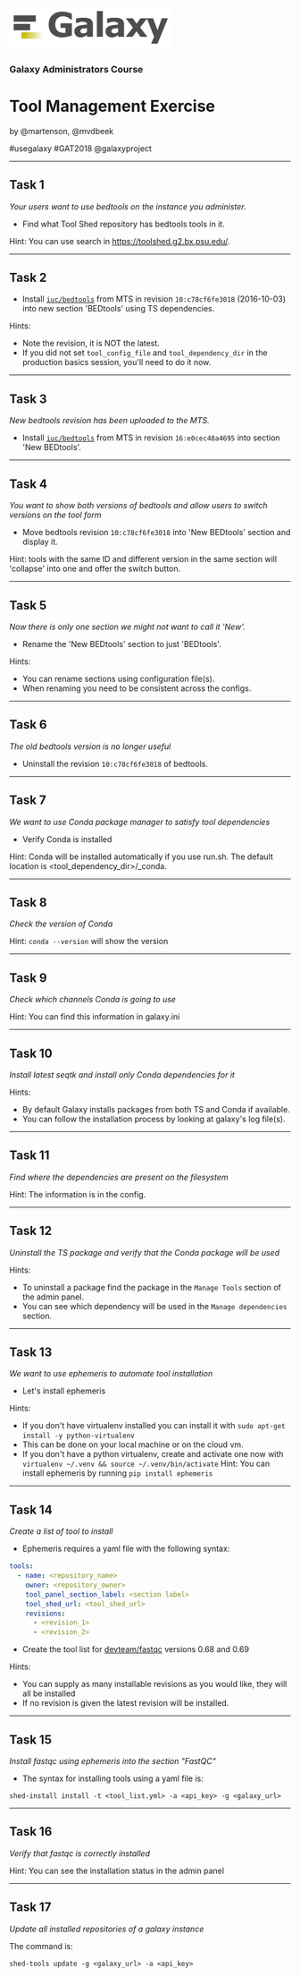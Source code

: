 ![galaxy logo](../../docs/shared-images/galaxy_logo_25percent_transparent.png)

### Galaxy Administrators Course

# Tool Management Exercise

by @martenson, @mvdbeek

\#usegalaxy \#GAT2018 @galaxyproject

---
## Task 1
*Your users want to use bedtools on the instance you administer.*
* Find what Tool Shed repository has bedtools tools in it.

Hint: You can use search in https://toolshed.g2.bx.psu.edu/.

---
## Task 2
* Install [`iuc/bedtools`](https://toolshed.g2.bx.psu.edu/view/iuc/bedtools/) from MTS in revision `10:c78cf6fe3018` (2016-10-03) into new section 'BEDtools' using TS dependencies.

Hints:
- Note the revision, it is NOT the latest.
- If you did not set `tool_config_file` and `tool_dependency_dir` in the production basics session, you'll need to do it now.

---
## Task 3
*New bedtools revision has been uploaded to the MTS.*

* Install [`iuc/bedtools`](https://toolshed.g2.bx.psu.edu/view/iuc/bedtools/) from MTS in revision `16:e0cec48a4695` into section 'New BEDtools'.

---
## Task 4
*You want to show both versions of bedtools and allow users to switch versions on the tool form*

* Move bedtools revision `10:c78cf6fe3018` into 'New BEDtools' section and display it.

Hint: tools with the same ID and different version in the same section will 'collapse' into one and offer the switch button.

---
## Task 5
*Now there is only one section we might not want to call it 'New'.*

* Rename the 'New BEDtools' section to just 'BEDtools'.

Hints:
- You can rename sections using configuration file(s).
- When renaming you need to be consistent across the configs.

---
## Task 6
*The old bedtools version is no longer useful*

* Uninstall the revision `10:c78cf6fe3018` of bedtools.

---
## Task 7
*We want to use Conda package manager to satisfy tool dependencies*

* Verify Conda is installed

Hint: Conda will be installed automatically if you use run.sh.
The default location is <tool_dependency_dir>/_conda.

---
## Task 8
*Check the version of Conda*

Hint: `conda --version` will show the version

---
## Task 9
*Check which channels Conda is going to use*

Hint: You can find this information in galaxy.ini

---
## Task 10

*Install latest seqtk and install _only_ Conda dependencies for it*

Hints:
- By default Galaxy installs packages from both TS and Conda if available.
- You can follow the installation process by looking at galaxy's log file(s).

---
## Task 11

*Find where the dependencies are present on the filesystem*

Hint: The information is in the config.

---
## Task 12

*Uninstall the TS package and verify that the Conda package will be used*

Hints:
- To uninstall a package find the package in the `Manage Tools` section of the admin panel.
- You can see which dependency will be used in the `Manage dependencies` section.

---
## Task 13

*We want to use ephemeris to automate tool installation*

* Let's install ephemeris

Hints:
  - If you don't have virtualenv installed you can install it with `sudo apt-get install -y python-virtualenv`
  - This can be done on your local machine or on the cloud vm.
  - If you don't have a python virtualenv, create and activate one now with `virtualenv ~/.venv && source ~/.venv/bin/activate`
Hint: You can install ephemeris by running `pip install ephemeris`

---
## Task 14

*Create a list of tool to install*

* Ephemeris requires a yaml file with the following syntax:

```yml
tools:
  - name: <repository_name>
    owner: <repository_owner>
    tool_panel_section_label: <section label>
    tool_shed_url: <tool_shed_url>
    revisions:
      - <revision_1>
      - <revision_2>
```

* Create the tool list for [devteam/fastqc](https://toolshed.g2.bx.psu.edu/view/devteam/fastqc) versions 0.68 and 0.69

Hints:
  - You can supply as many installable revisions as you would like, they will all be installed
  - If no revision is given the latest revision will be installed.

---
## Task 15

*Install fastqc using ephemeris into the section "FastQC"*

* The syntax for installing tools using a yaml file is:
```
shed-install install -t <tool_list.yml> -a <api_key> -g <galaxy_url>
```

---
## Task 16

*Verify that fastqc is correctly installed*

Hint: You can see the installation status in the admin panel

---
## Task 17

*Update all installed repositories of a galaxy instance*

The command is:
```
shed-tools update -g <galaxy_url> -a <api_key>
```
